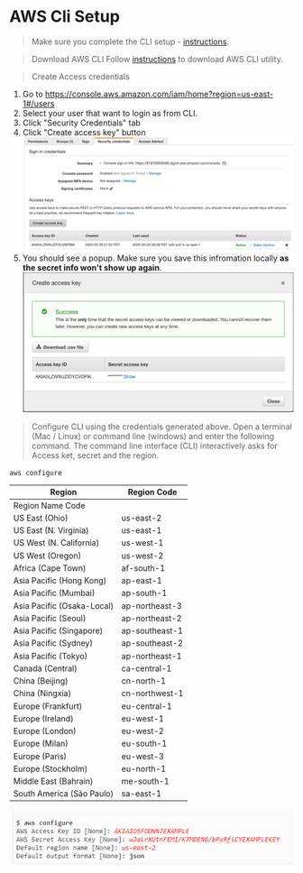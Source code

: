 # AWS Cli Setup
> Make sure you complete the CLI setup - [instructions](/aws-cli-setup).

> Download AWS CLI
Follow [instructions](https://docs.aws.amazon.com/cli/latest/userguide/cli-chap-install.html) to download AWS CLI utility.

> Create Access credentials
1. Go to https://console.aws.amazon.com/iam/home?region=us-east-1#/users
2. Select your user that want to login as from CLI.
3. Click "Security Credentials" tab
4. Click "Create access key" button
![Generate a new access key](create-access-key.png)
5. You should see a popup. Make sure you save this infromation locally **as the secret info won't show up again**.
![Credentials](credentials.png)

> Configure CLI using the credentials generated above. Open a terminal (Mac / Linux) or command line (windows) and enter the following command. The command line interface (CLI) interactively asks for Access ket, secret and the region. 
```
aws configure
```

| Region                     | Region Code    | 
|----------------------------|----------------| 
| Region Name Code           |                | 
| US East (Ohio)             | us-east-2      | 
| US East (N. Virginia)      | us-east-1      | 
| US West (N. California)    | us-west-1      | 
| US West (Oregon)           | us-west-2      | 
| Africa (Cape Town)         | af-south-1     | 
| Asia Pacific (Hong Kong)   | ap-east-1      | 
| Asia Pacific (Mumbai)      | ap-south-1     | 
| Asia Pacific (Osaka-Local) | ap-northeast-3 | 
| Asia Pacific (Seoul)       | ap-northeast-2 | 
| Asia Pacific (Singapore)   | ap-southeast-1 | 
| Asia Pacific (Sydney)      | ap-southeast-2 | 
| Asia Pacific (Tokyo)       | ap-northeast-1 | 
| Canada (Central)           | ca-central-1   | 
| China (Beijing)            | cn-north-1     | 
| China (Ningxia)            | cn-northwest-1 | 
| Europe (Frankfurt)         | eu-central-1   | 
| Europe (Ireland)           | eu-west-1      | 
| Europe (London)            | eu-west-2      | 
| Europe (Milan)             | eu-south-1     | 
| Europe (Paris)             | eu-west-3      | 
| Europe (Stockholm)         | eu-north-1     | 
| Middle East (Bahrain)      | me-south-1     | 
| South America (São Paulo)  | sa-east-1      | 

![AWS Configure](aws-configure.png)
